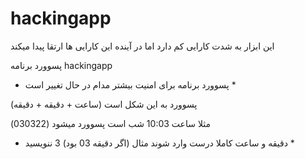 # hackingapp
این ابزار به شدت کارایی کم دارد اما در آینده این کارایی ها ارتقا پیدا میکند




پسوورد برنامه hackingapp

* پسوورد برنامه برای امنیت بیشتر مدام در حال تغییر است *



پسوورد به این شکل است (ساعت + دقیقه + دقیقه)

مثلا ساعت 10:03 شب است پسوورد میشود (030322)


* دقیقه و ساعت کاملا درست وارد شوند مثال (اگر دقیقه 03 بود) 3 ننویسید *
